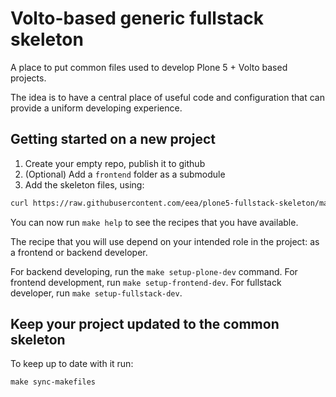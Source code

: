 # Volto-based generic fullstack skeleton

A place to put common files used to develop Plone 5 + Volto based projects.

The idea is to have a central place of useful code and configuration that can
provide a uniform developing experience.

## Getting started on a new project

1. Create your empty repo, publish it to github
2. (Optional) Add a `frontend` folder as a submodule
3. Add the skeleton files, using:

```sh
curl https://raw.githubusercontent.com/eea/plone5-fullstack-skeleton/master/setup.sh | bash -s
```

You can now run `make help` to see the recipes that you have available.

The recipe that you will use depend on your intended role in the project: as
a frontend or backend developer.

For backend developing, run the `make setup-plone-dev` command. For frontend
development, run `make setup-frontend-dev`. For fullstack developer, run `make
setup-fullstack-dev`.

## Keep your project updated to the common skeleton

To keep up to date with it run:

```
make sync-makefiles
```
